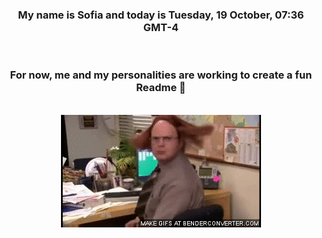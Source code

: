 


<div align="center">
<h3 >My name is Sofia and today is Tuesday, 19 October, 07:36 GMT-4</h3><br>
<h3 >For now, me and my personalities are working to create a fun Readme 👋
</h3><br>
<img src='img/dwight.gif' alt='working...'/>
</div>
